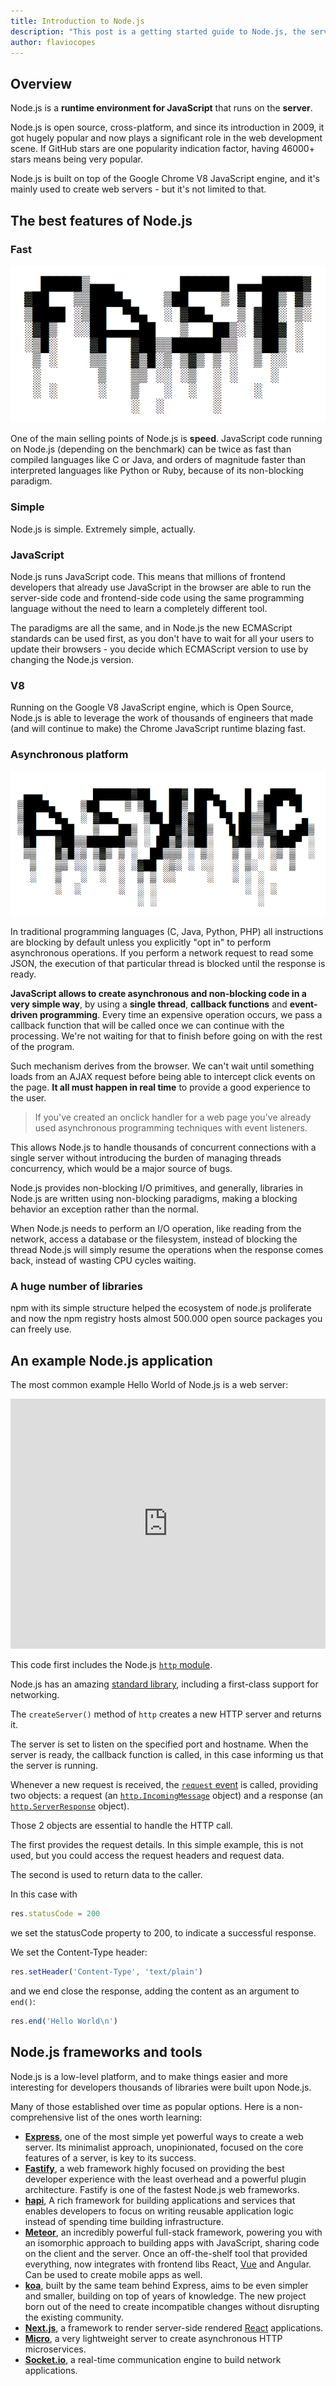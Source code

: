 ```yaml
---
title: Introduction to Node.js
description: "This post is a getting started guide to Node.js, the server-side JavaScript runtime environment. Node.js is built on top of the Google Chrome V8 JavaScript engine, and it's mainly used to create web servers - but it's not limited to that"
author: flaviocopes
---
```


## Overview

Node.js is a **runtime environment for JavaScript** that runs on the **server**.

Node.js is open source, cross-platform, and since its introduction in 2009, it got hugely popular and now plays a significant role in the web development scene. If GitHub stars are one popularity indication factor, having 46000+ stars means being very popular.

Node.js is built on top of the Google Chrome V8 JavaScript engine, and it's mainly used to create web servers - but it's not limited to that.

## The best features of Node.js

### Fast

![Fast](fast.png)

One of the main selling points of Node.js is **speed**. JavaScript code running on Node.js (depending on the benchmark) can be twice as fast than compiled languages like C or Java, and orders of magnitude faster than interpreted languages like Python or Ruby, because of its non-blocking paradigm.

### Simple

Node.js is simple. Extremely simple, actually.

### JavaScript

Node.js runs JavaScript code. This means that millions of frontend developers that already use JavaScript in the browser are able to run the server-side code and frontend-side code using the same programming language without the need to learn a completely different tool.

The paradigms are all the same, and in Node.js the new ECMAScript standards can be used first, as you don't have to wait for all your users to update their browsers - you decide which ECMAScript version to use by changing the Node.js version.

### V8

Running on the Google V8 JavaScript engine, which is Open Source, Node.js is able to leverage the work of thousands of engineers that made (and will continue to make) the Chrome JavaScript runtime blazing fast.

### Asynchronous platform

![Async](async.png)

In traditional programming languages (C, Java, Python, PHP) all instructions are blocking by default unless you explicitly "opt in" to perform asynchronous operations. If you perform a network request to read some JSON, the execution of that particular thread is blocked until the response is ready.

**JavaScript allows to create asynchronous and non-blocking code in a very simple way**, by using a **single thread**, **callback functions** and **event-driven programming**. Every time an expensive operation occurs, we pass a callback function that will be called once we can continue with the processing. We're not waiting for that to finish before going on with the rest of the program.

Such mechanism derives from the browser. We can't wait until something loads from an AJAX request before being able to intercept click events on the page. **It all must happen in real time** to provide a good experience to the user.

> If you've created an onclick handler for a web page you've already used asynchronous programming techniques with event listeners.

This allows Node.js to handle thousands of concurrent connections with a single server without introducing the burden of managing threads concurrency, which would be a major source of bugs.

Node.js provides non-blocking I/O primitives, and generally, libraries in Node.js are written using non-blocking paradigms, making a blocking behavior an exception rather than the normal.

When Node.js needs to perform an I/O operation, like reading from the network, access a database or the filesystem, instead of blocking the thread Node.js will simply resume the operations when the response comes back, instead of wasting CPU cycles waiting.

### A huge number of libraries

npm with its simple structure helped the ecosystem of node.js proliferate and now the npm registry hosts almost 500.000 open source packages you can freely use.

## An example Node.js application

The most common example Hello World of Node.js is a web server:

<iframe
  allow="geolocation; microphone; camera; midi; encrypted-media"
  src="https://glitch.com/embed/#!/embed/nodejs-dev-0001-01?path=server.js&previewSize=30&attributionHidden=true&sidebarCollapsed=true"
  alt="nodejs-dev-0001-01 on Glitch"
  style="height: 400px; width: 100%; border: 0;">
</iframe>

<!--```js
const http = require('http')

const hostname = '127.0.0.1'
const port = 3000

const server = http.createServer((req, res) => {
  res.statusCode = 200
  res.setHeader('Content-Type', 'text/plain')
  res.end('Hello World\n')
})

server.listen(port, hostname, () => {
  console.log(`Server running at http://${hostname}:${port}/`)
})
```

To run this snippet, save it as a `server.js` file and run `node server.js` in your terminal.-->

This code first includes the Node.js [`http` module](https://nodejs.org/api/http.html).

Node.js has an amazing [standard library](https://nodejs.org/api/), including a first-class support for networking.

The `createServer()` method of `http` creates a new HTTP server and returns it.

The server is set to listen on the specified port and hostname. When the server is ready, the callback function is called, in this case informing us that the server is running.

Whenever a new request is received, the [`request` event](https://nodejs.org/api/http.html#http_event_request) is called, providing two objects: a request (an [`http.IncomingMessage`](https://nodejs.org/api/http.html#http_class_http_incomingmessage) object) and a response (an [`http.ServerResponse`](https://nodejs.org/api/http.html#http_class_http_serverresponse) object).

Those 2 objects are essential to handle the HTTP call.

The first provides the request details. In this simple example, this is not used, but you could access the request headers and request data.

The second is used to return data to the caller.

In this case with

```js
res.statusCode = 200
```

we set the statusCode property to 200, to indicate a successful response.

We set the Content-Type header:

```js
res.setHeader('Content-Type', 'text/plain')
```

and we end close the response, adding the content as an argument to `end()`:

```js
res.end('Hello World\n')
```

## Node.js frameworks and tools

Node.js is a low-level platform, and to make things easier and more interesting for developers thousands of libraries were built upon Node.js.

Many of those established over time as popular options. Here is a non-comprehensive list of the ones worth learning:

- [**Express**](https://expressjs.com/), one of the most simple yet powerful ways to create a web server. Its minimalist approach, unopinionated, focused on the core features of a server, is key to its success.
- [**Fastify**](https://fastify.io/), a web framework highly focused on providing the best developer experience with the least overhead and a powerful plugin architecture. Fastify is one of the fastest Node.js web frameworks.
- [**hapi**](https://hapijs.com), A rich framework for building applications and services that enables developers to focus on writing reusable application logic instead of spending time building infrastructure.
- [**Meteor**](https://meteor.com), an incredibly powerful full-stack framework, powering you with an isomorphic approach to building apps with JavaScript, sharing code on the client and the server. Once an off-the-shelf tool that provided everything, now integrates with frontend libs React, [Vue](https://vuejs.org/) and Angular. Can be used to create mobile apps as well.
- [**koa**](http://koajs.com/), built by the same team behind Express, aims to be even simpler and smaller, building on top of years of knowledge. The new project born out of the need to create incompatible changes without disrupting the existing community.
- [**Next.js**](https://nextjs.org/), a framework to render server-side rendered [React](https://reactjs.org/) applications.
- [**Micro**](https://github.com/zeit/micro), a very lightweight server to create asynchronous HTTP microservices.
- [**Socket.io**](https://socket.io/), a real-time communication engine to build network applications.

